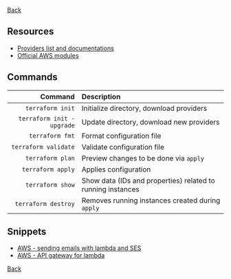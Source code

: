 [Back](../../README.md)

## Resources

- [Providers list and documentations](https://registry.terraform.io/browse/providers)
- [Official AWS modules](https://github.com/terraform-aws-modules)

## Commands

Command | Description
---:|:---
`terraform init` | Initialize directory, download providers
`terraform init -upgrade` | Update directory, download new providers
`terraform fmt` | Format configuration file
`terraform validate` | Validate configuration file
`terraform plan` | Preview changes to be done via `apply`
`terraform apply` | Applies configuration
`terraform show` | Show data (IDs and properties) related to running instances
`terraform destroy` | Removes running instances created during `apply`

## Snippets

- [AWS - sending emails with lambda and SES](./aws-lambda-sending-mail.md)
- [AWS - API gateway for lambda](./aws-api-gateway-lambda.md)

[Back](../../README.md)
